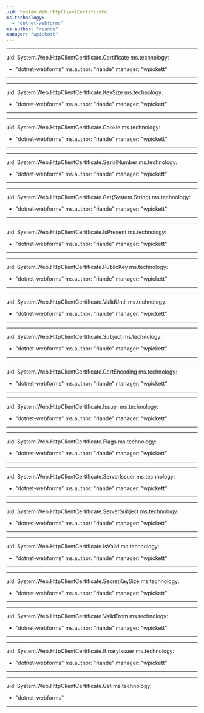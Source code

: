 ```yaml
---
uid: System.Web.HttpClientCertificate
ms.technology: 
  - "dotnet-webforms"
ms.author: "riande"
manager: "wpickett"
---
```


---
uid: System.Web.HttpClientCertificate.Certificate
ms.technology: 
  - "dotnet-webforms"
ms.author: "riande"
manager: "wpickett"
---

---
uid: System.Web.HttpClientCertificate.KeySize
ms.technology: 
  - "dotnet-webforms"
ms.author: "riande"
manager: "wpickett"
---

---
uid: System.Web.HttpClientCertificate.Cookie
ms.technology: 
  - "dotnet-webforms"
ms.author: "riande"
manager: "wpickett"
---

---
uid: System.Web.HttpClientCertificate.SerialNumber
ms.technology: 
  - "dotnet-webforms"
ms.author: "riande"
manager: "wpickett"
---

---
uid: System.Web.HttpClientCertificate.Get(System.String)
ms.technology: 
  - "dotnet-webforms"
ms.author: "riande"
manager: "wpickett"
---

---
uid: System.Web.HttpClientCertificate.IsPresent
ms.technology: 
  - "dotnet-webforms"
ms.author: "riande"
manager: "wpickett"
---

---
uid: System.Web.HttpClientCertificate.PublicKey
ms.technology: 
  - "dotnet-webforms"
ms.author: "riande"
manager: "wpickett"
---

---
uid: System.Web.HttpClientCertificate.ValidUntil
ms.technology: 
  - "dotnet-webforms"
ms.author: "riande"
manager: "wpickett"
---

---
uid: System.Web.HttpClientCertificate.Subject
ms.technology: 
  - "dotnet-webforms"
ms.author: "riande"
manager: "wpickett"
---

---
uid: System.Web.HttpClientCertificate.CertEncoding
ms.technology: 
  - "dotnet-webforms"
ms.author: "riande"
manager: "wpickett"
---

---
uid: System.Web.HttpClientCertificate.Issuer
ms.technology: 
  - "dotnet-webforms"
ms.author: "riande"
manager: "wpickett"
---

---
uid: System.Web.HttpClientCertificate.Flags
ms.technology: 
  - "dotnet-webforms"
ms.author: "riande"
manager: "wpickett"
---

---
uid: System.Web.HttpClientCertificate.ServerIssuer
ms.technology: 
  - "dotnet-webforms"
ms.author: "riande"
manager: "wpickett"
---

---
uid: System.Web.HttpClientCertificate.ServerSubject
ms.technology: 
  - "dotnet-webforms"
ms.author: "riande"
manager: "wpickett"
---

---
uid: System.Web.HttpClientCertificate.IsValid
ms.technology: 
  - "dotnet-webforms"
ms.author: "riande"
manager: "wpickett"
---

---
uid: System.Web.HttpClientCertificate.SecretKeySize
ms.technology: 
  - "dotnet-webforms"
ms.author: "riande"
manager: "wpickett"
---

---
uid: System.Web.HttpClientCertificate.ValidFrom
ms.technology: 
  - "dotnet-webforms"
ms.author: "riande"
manager: "wpickett"
---

---
uid: System.Web.HttpClientCertificate.BinaryIssuer
ms.technology: 
  - "dotnet-webforms"
ms.author: "riande"
manager: "wpickett"
---

---
uid: System.Web.HttpClientCertificate.Get
ms.technology: 
  - "dotnet-webforms"
---
